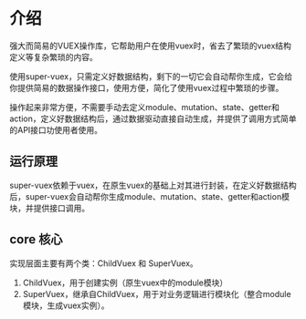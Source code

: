 # 介绍
强大而简易的VUEX操作库，它帮助用户在使用vuex时，省去了繁琐的vuex结构定义等复杂繁琐的内容。

使用super-vuex，只需定义好数据结构，剩下的一切它会自动帮你生成，它会给你提供简易的数据操作接口，使用方便，简化了使用vuex过程中繁琐的步骤。

操作起来非常方便，不需要手动去定义module、mutation、state、getter和action，定义好数据结构后，通过数据驱动直接自动生成，并提供了调用方式简单的API接口功使用者使用。

## 运行原理

super-vuex依赖于vuex，在原生vuex的基础上对其进行封装，在定义好数据结构后，super-vuex会自动帮你生成module、mutation、state、getter和action模块，并提供接口调用。


## core 核心
实现层面主要有两个类：ChildVuex 和 SuperVuex。
1. ChildVuex，用于创建实例（原生vuex中的module模块）
2. SuperVuex，继承自ChildVuex，用于对业务逻辑进行模块化（整合module模块，生成vuex实例）。